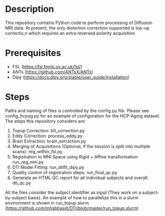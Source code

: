# Description
This repository contains Python code to perform processing of Diffusion MRI data. At present, the only distortion correction supported is top-up correctio,n which requires an extra reversed polarity acquisition

# Prerequisites

* FSL (https://fsl.fmrib.ox.ac.uk/fsl/)
* ANTs (https://github.com/ANTsX/ANTs)
* Dipy (https://docs.dipy.org/stable/user_guide/installation) 

# Steps

Paths and naming of files is controlled by the config.py file.
Please see config_hcpag.py for an example of configuration for the HCP-Aging dataset.
The steps this repository considers are:

1. Topup Correction: b0_correction.py
2. Eddy Correction: process_eddy.py
3. Brain Extraction: brain_extraction.py
4. Merging of Acquisitions (Optional, if the session is split into multiple scans): reg_within_fsl.py
5. Registration to MNI Space using Rigid + Affine transformation: run_reg_mni.py
6. DTI Model Fitting: run_dtifit_dipy.py
7. Quality control of registration steps:  run_final_qc.py
8. Generate an HTML QC report for all individual subjects and overall: dti_qc.py

All the files consider the subject identifier as input (They work on a subject-by-subject basis). An example of how to parallelize this in a slurm environment is shown in run_topup.slurm  (https://github.com/mhabbasiit/DTI/blob/master/run_topup.slurm) 
